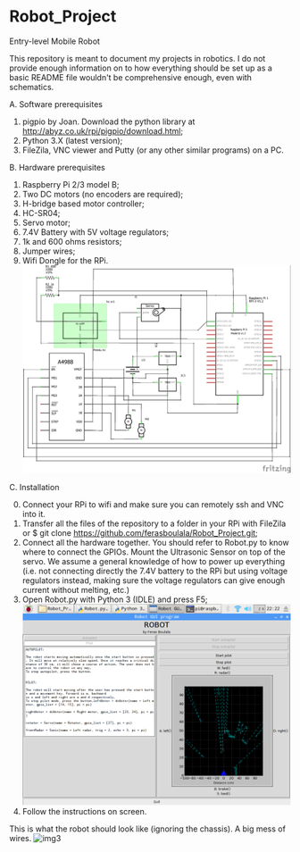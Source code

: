 # Robot_Project
Entry-level Mobile Robot

This repository is meant to document my projects in robotics. I do not provide enough information on to how everything should be set up as a basic README file wouldn't be comprehensive enough, even with schematics.

A. Software prerequisites 
  1. pigpio by Joan. Download the python library at http://abyz.co.uk/rpi/pigpio/download.html;
  2. Python 3.X (latest version);
  3. FileZila, VNC viewer and Putty (or any other similar programs) on a PC.
  
B. Hardware prerequisites
  1. Raspberry Pi 2/3 model B;
  2. Two DC motors (no encoders are required);
  3. H-bridge based motor controller;
  4. HC-SR04;
  5. Servo motor;
  6. 7.4V Battery with 5V voltage regulators;
  7. 1k and 600 ohms resistors;
  8. Jumper wires;
  9. Wifi Dongle for the RPi.
![img1](Robot_Project_schematic.jpg)

C. Installation

  0. Connect your RPi to wifi and make sure you can remotely ssh and VNC into it.
  1. Transfer all the files of the repository to a folder in your RPi with FileZila or $ git clone https://github.com/ferasboulala/Robot_Project.git;
  2. Connect all the hardware together. You should refer to Robot.py to know where to connect the GPIOs. Mount the Ultrasonic Sensor on top of the servo. We assume a general knowledge of how to power up everything (i.e. not connecting directly the 7.4V battery to the RPi but using voltage regulators instead, making sure the voltage regulators can give enough current without melting, etc.)
  3. Open Robot.py with Python 3 (IDLE) and press F5;
  ![img2](GUI.png)
  4. Follow the instructions on screen.

This is what the robot should look like (ignoring the chassis). A big mess of wires.
![img3](IMG_20170823_213321905.jpg?w=700)
